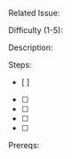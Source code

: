 Related Issue:

Difficulty (1-5):

Description:

Steps:
 - [ ]
 - [ ]
 - [ ]
 - [ ]
 - [ ]

Prereqs:
